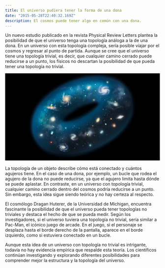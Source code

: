 ```yaml
---
title: El universo pudiera tener la forma de una dona
date: "2015-05-28T22:40:32.169Z"
description: El cosmos puede tener algo en común con una dona.
---
```


Un nuevo estudio publicado en la revista Physical Review Letters plantea la posibilidad de que el universo tenga una topología análoga a la de una dona. En un universo con esta topología compleja, sería posible viajar por el cosmos y regresar al punto de partida. Aunque se cree que el universo tiene una topología trivial, es decir, que cualquier camino cerrado puede reducirse a un punto, los físicos no descartan la posibilidad de que pueda tener una topología no trivial.

![Imagen](./img.webp)

La topología de un objeto describe cómo está conectado y cuántos agujeros tiene. En el caso de una dona, por ejemplo, un bucle que rodea el agujero de la dona no puede reducirse, ya que el agujero limita hasta dónde se puede aplastar. En contraste, en un universo con topología trivial, cualquier camino cerrado dentro del cosmos podría reducirse a un punto. Sin embargo, esta idea sigue siendo teórica y no hay certeza al respecto.

El cosmólogo Dragan Huterer, de la Universidad de Michigan, encuentra fascinante la posibilidad de que el universo pueda tener topologías no triviales y destaca el hecho de que se pueda medir. Según los investigadores, si el universo tuviera una topología no trivial, sería similar a Pac-Man, el icónico juego de arcade. En el juego, si el personaje se desplaza hasta el borde derecho de la pantalla, aparece en el borde izquierdo, como si estuviera conectado en un bucle.

Aunque esta idea de un universo con topología no trivial es intrigante, todavía no hay evidencia empírica que respalde esta teoría. Los científicos continúan investigando y explorando diferentes posibilidades para comprender mejor la estructura y la topología del universo.